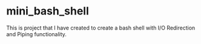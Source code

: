 # mini_bash_shell
This is project that I have created to create a bash shell with I/O Redirection and Piping functionality.
